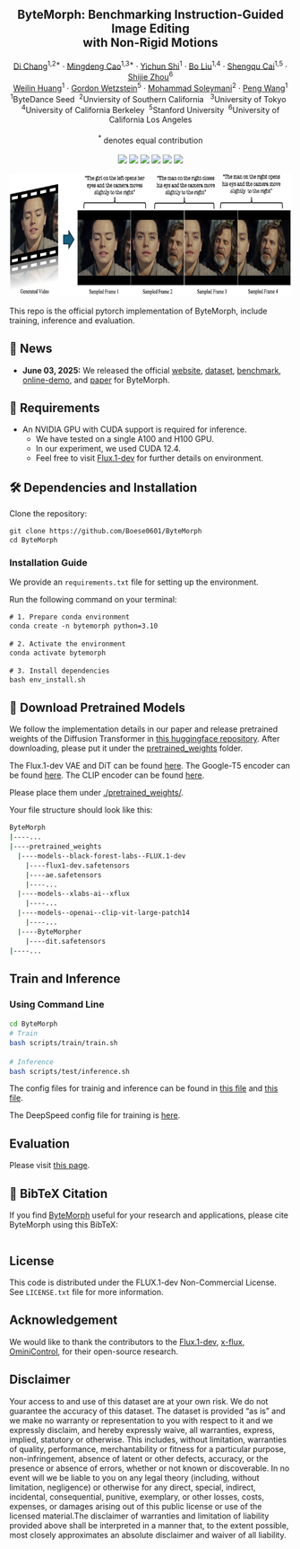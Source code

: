 
<p align="center">

  <h2 align="center">ByteMorph: Benchmarking Instruction-Guided Image Editing <br> with Non-Rigid Motions</h2>
  <p align="center">
      <a href="https://boese0601.github.io/">Di Chang</a><sup>1,2*</sup>
      ·
      <a href="https://github.com/ljzycmd">Mingdeng Cao</a><sup>1,3*</sup>
    ·  
      <a href="https://seasonsh.github.io/">Yichun Shi</a><sup>1</sup>
    ·  
      <a href="https://www.linkedin.com/in/bo-liu-340313170">Bo Liu</a><sup>1,4</sup>
    ·  
      <a href="https://primecai.github.io/">Shengqu Cai</a><sup>1,5</sup>
    ·  
      <a href="https://shijiezhou-ucla.github.io/">Shijie Zhou</a><sup>6</sup>
    <br>
      <a href="https://scholar.google.com/citations?user=78vU1IUAAAAJ&hl=en">Weilin Huang</a><sup>1</sup>
    · 
      <a href="https://web.stanford.edu/~gordonwz/">Gordon Wetzstein</a><sup>5</sup>
    ·  
      <a href="https://www.ihp-lab.org/">Mohammad Soleymani</a><sup>2</sup>
    ·  
      <a href="https://pengwangucla.github.io/peng-wang.github.io/">Peng Wang</a><sup>1</sup>
    <br>
    <sup>1</sup>ByteDance Seed &nbsp;<sup>2</sup>Unviersity of Southern California &nbsp; <sup>3</sup>University of Tokyo &nbsp; 
    <br>
    <sup>4</sup>University of California Berkeley&nbsp; <sup>5</sup>Stanford University&nbsp; <sup>6</sup>University of California Los Angeles
    <br>
    <br>
    <sup>*</sup> denotes equal contribution
    <br>
    </br>
        <a href='https://huggingface.co/datasets/ByteDance-Seed/BM-Bench'>
        <img src='https://img.shields.io/badge/%F0%9F%A4%97%20HuggingFace-Benchmark-yellow'></a>
        <a href='https://huggingface.co/datasets/ByteDance-Seed/BM-6M-Demo'>
        <img src='https://img.shields.io/badge/%F0%9F%A4%97%20HuggingFace-Dataset_Demo-yellow'></a>
        <a href='https://huggingface.co/datasets/ByteDance-Seed/BM-6M'>
        <img src='https://img.shields.io/badge/%F0%9F%A4%97%20HuggingFace-Dataset-yellow'></a>
        <a href='https://huggingface.co/ByteDance-Seed/BM-Model'>
        <img src='https://img.shields.io/badge/%F0%9F%A4%97%20HuggingFace-Checkpoint-yellow'></a>
        <a href='https://huggingface.co/spaces/Boese0601/ByteMorpher-Demo'>
        <img src='https://img.shields.io/badge/%F0%9F%A4%97%20HuggingFace-Gradio_Demo-yellow'></a>
        <a href="https://boese0601.github.io/bytemorph/" target="_blank">
        <img src="https://img.shields.io/badge/Project-Website-blue" style="display:inline-block;"></a>
     </br>
</p>


<p align="center">
  <img src="./assets/figures/Dataset_demo.png"  height=220>
</p>

This repo is the official pytorch implementation of ByteMorph, include training, inference and evaluation. 

## 📢 News

- **June 03, 2025:** We released the official [website](https://boese0601.github.io/bytemorph/), [dataset](https://huggingface.co/datasets/ByteDance-Seed/BM-6M), [benchmark](https://huggingface.co/datasets/ByteDance-Seed/BM-Bench), [online-demo](https://huggingface.co/spaces/Boese0601/ByteMorph-Demo), and [paper]() for ByteMorph.



## 📜 Requirements
* An NVIDIA GPU with CUDA support is required for inference. 
  * We have tested on a single A100 and H100 GPU.
  * In our experiment, we used CUDA 12.4.
  * Feel free to visit [Flux.1-dev](https://github.com/black-forest-labs/flux) for further details on environment.

## 🛠️ Dependencies and Installation

Clone the repository:
```shell
git clone https://github.com/Boese0601/ByteMorph
cd ByteMorph
```

### Installation Guide

We provide an `requirements.txt` file for setting up the environment.

Run the following command on your terminal:
```shell
# 1. Prepare conda environment
conda create -n bytemorph python=3.10

# 2. Activate the environment
conda activate bytemorph

# 3. Install dependencies
bash env_install.sh

```

## 🧱 Download Pretrained Models
We follow the implementation details in our paper and release pretrained weights of the Diffusion Transformer in [this huggingface repository](https://huggingface.co/Boese0601/ByteMorpher). After downloading, please put it under the [pretrained_weights](pretrained_weights/) folder. 

The Flux.1-dev VAE and DiT can be found [here](https://huggingface.co/black-forest-labs/FLUX.1-dev). The Google-T5 encoder can be found [here](https://huggingface.co/XLabs-AI/xflux_text_encoders). The CLIP encoder can be found [here](https://huggingface.co/openai/clip-vit-large-patch14).

Please place them under [./pretrained_weights/](pretrained_weights/).

Your file structure should look like this:

```bash
ByteMorph
|----...
|----pretrained_weights
  |----models--black-forest-labs--FLUX.1-dev
    |----flux1-dev.safetensors
    |----ae.safetensors
    |----...
  |----models--xlabs-ai--xflux
    |----...
  |----models--openai--clip-vit-large-patch14 
    |----...
  |----ByteMorpher
    |----dit.safetensors
|----...
``` 

## Train and Inference

### Using Command Line

```bash
cd ByteMorph
# Train
bash scripts/train/train.sh

# Inference
bash scripts/test/inference.sh
```

The config files for trainig and inference can be found in [this file](train_configs/train.yaml) and [this file](inference_configs/inference.yaml). 

The DeepSpeed config file for training is [here](train_configs/deepspeed_stage2.yaml).

## Evaluation
Please visit [this page](./ByteMorph-Eval/).

## 🔗 BibTeX Citation
If you find [ByteMorph]() useful for your research and applications, please cite ByteMorph using this BibTeX:

```BibTeX
```


## License
This code is distributed under the FLUX.1-dev Non-Commercial License. See `LICENSE.txt` file for more information.

## Acknowledgement
We would like to thank the contributors to the [Flux.1-dev](https://huggingface.co/black-forest-labs/FLUX.1-dev), [x-flux](https://github.com/XLabs-AI/x-flux), [OminiControl](https://github.com/Yuanshi9815/OminiControl), for their open-source research.

## Disclaimer
Your access to and use of this dataset are at your own risk. We do not guarantee the accuracy of this dataset. The dataset is provided “as is” and we make no warranty or representation to you with respect to it and we expressly disclaim, and hereby expressly waive, all warranties, express, implied, statutory or otherwise. This includes, without limitation, warranties of quality, performance, merchantability or fitness for a particular purpose, non-infringement, absence of latent or other defects, accuracy, or the presence or absence of errors, whether or not known or discoverable. In no event will we be liable to you on any legal theory (including, without limitation, negligence) or otherwise for any direct, special, indirect, incidental, consequential, punitive, exemplary, or other losses, costs, expenses, or damages arising out of this public license or use of the licensed material.The disclaimer of warranties and limitation of liability provided above shall be interpreted in a manner that, to the extent possible, most closely approximates an absolute disclaimer and waiver of all liability.

